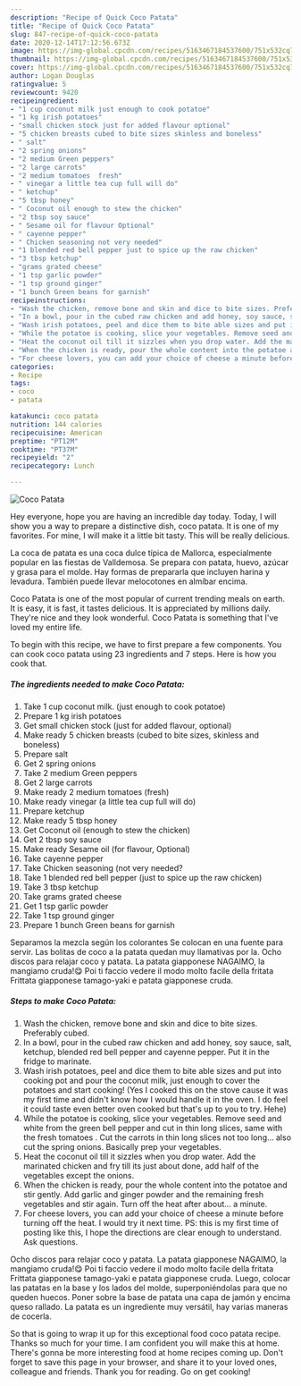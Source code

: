 ```yaml
---
description: "Recipe of Quick Coco Patata"
title: "Recipe of Quick Coco Patata"
slug: 847-recipe-of-quick-coco-patata
date: 2020-12-14T17:12:56.673Z
image: https://img-global.cpcdn.com/recipes/5163467184537600/751x532cq70/coco-patata-recipe-main-photo.jpg
thumbnail: https://img-global.cpcdn.com/recipes/5163467184537600/751x532cq70/coco-patata-recipe-main-photo.jpg
cover: https://img-global.cpcdn.com/recipes/5163467184537600/751x532cq70/coco-patata-recipe-main-photo.jpg
author: Logan Douglas
ratingvalue: 5
reviewcount: 9420
recipeingredient:
- "1 cup coconut milk just enough to cook potatoe"
- "1 kg irish potatoes"
- "small chicken stock just for added flavour optional"
- "5 chicken breasts cubed to bite sizes skinless and boneless"
- " salt"
- "2 spring onions"
- "2 medium Green peppers"
- "2 large carrots"
- "2 medium tomatoes  fresh"
- " vinegar a little tea cup full will do"
- " ketchup"
- "5 tbsp honey"
- " Coconut oil enough to stew the chicken"
- "2 tbsp soy sauce"
- " Sesame oil for flavour Optional"
- " cayenne pepper"
- " Chicken seasoning not very needed"
- "1 blended red bell pepper just to spice up the raw chicken"
- "3 tbsp ketchup"
- "grams grated cheese"
- "1 tsp garlic powder"
- "1 tsp ground ginger"
- "1 bunch Green beans for garnish"
recipeinstructions:
- "Wash the chicken, remove bone and skin and dice to bite sizes. Preferably cubed."
- "In a bowl, pour in the cubed raw chicken and add honey, soy sauce, salt, ketchup, blended red bell pepper and cayenne pepper. Put it in the fridge to marinate."
- "Wash irish potatoes, peel and dice them to bite able sizes and put into cooking pot and pour the coconut milk, just enough to cover the potatoes and start cooking! (Yes I cooked this on the stove cause it was my first time and didn&#39;t know how I would handle it in the oven. I do feel it could taste even better oven cooked but that&#39;s up to you to try. Hehe)"
- "While the potatoe is cooking, slice your vegetables. Remove seed and white from the green bell pepper and cut in thin long slices, same with the fresh tomatoes . Cut the carrots in thin long slices not too long... also cut the spring onions. Basically prep your vegetables."
- "Heat the coconut oil till it sizzles when you drop water. Add the marinated chicken and fry till its just about done, add half of the vegetables except the onions."
- "When the chicken is ready, pour the whole content into the potatoe and stir gently. Add garlic and ginger powder and the remaining fresh vegetables and stir again. Turn off the heat after about... a minute."
- "For cheese lovers, you can add your choice of cheese a minute before turning off the heat. I would try it next time. PS: this is my first time of posting like this, I hope the directions are clear enough to understand. Ask questions."
categories:
- Recipe
tags:
- coco
- patata

katakunci: coco patata 
nutrition: 144 calories
recipecuisine: American
preptime: "PT12M"
cooktime: "PT37M"
recipeyield: "2"
recipecategory: Lunch

---
```



![Coco Patata](https://img-global.cpcdn.com/recipes/5163467184537600/751x532cq70/coco-patata-recipe-main-photo.jpg)

Hey everyone, hope you are having an incredible day today. Today, I will show you a way to prepare a distinctive dish, coco patata. It is one of my favorites. For mine, I will make it a little bit tasty. This will be really delicious.

La coca de patata es una coca dulce típica de Mallorca, especialmente popular en las fiestas de Valldemosa. Se prepara con patata, huevo, azúcar y grasa para el molde. Hay formas de prepararla que incluyen harina y levadura. También puede llevar melocotones en almíbar encima.

Coco Patata is one of the most popular of current trending meals on earth. It is easy, it is fast, it tastes delicious. It is appreciated by millions daily. They're nice and they look wonderful. Coco Patata is something that I've loved my entire life.


To begin with this recipe, we have to first prepare a few components. You can cook coco patata using 23 ingredients and 7 steps. Here is how you cook that.

<!--inarticleads1-->

##### The ingredients needed to make Coco Patata:

1. Take 1 cup coconut milk. (just enough to cook potatoe)
1. Prepare 1 kg irish potatoes
1. Get small chicken stock (just for added flavour, optional)
1. Make ready 5 chicken breasts (cubed to bite sizes, skinless and boneless)
1. Prepare  salt
1. Get 2 spring onions
1. Take 2 medium Green peppers
1. Get 2 large carrots
1. Make ready 2 medium tomatoes  (fresh)
1. Make ready  vinegar (a little tea cup full will do)
1. Prepare  ketchup
1. Make ready 5 tbsp honey
1. Get  Coconut oil (enough to stew the chicken)
1. Get 2 tbsp soy sauce
1. Make ready  Sesame oil (for flavour, Optional)
1. Take  cayenne pepper
1. Take  Chicken seasoning (not very needed?
1. Take 1 blended red bell pepper (just to spice up the raw chicken)
1. Take 3 tbsp ketchup
1. Take grams grated cheese
1. Get 1 tsp garlic powder
1. Take 1 tsp ground ginger
1. Prepare 1 bunch Green beans for garnish


Separamos la mezcla según los colorantes Se colocan en una fuente para servir. Las bolitas de coco a la patata quedan muy llamativas por la. Ocho discos para relajar coco y patata. La patata giapponese NAGAIMO, la mangiamo cruda!😋 Poi ti faccio vedere il modo molto facile della fritata Frittata giapponese tamago-yaki e patata giapponese cruda. 

<!--inarticleads2-->

##### Steps to make Coco Patata:

1. Wash the chicken, remove bone and skin and dice to bite sizes. Preferably cubed.
1. In a bowl, pour in the cubed raw chicken and add honey, soy sauce, salt, ketchup, blended red bell pepper and cayenne pepper. Put it in the fridge to marinate.
1. Wash irish potatoes, peel and dice them to bite able sizes and put into cooking pot and pour the coconut milk, just enough to cover the potatoes and start cooking! (Yes I cooked this on the stove cause it was my first time and didn&#39;t know how I would handle it in the oven. I do feel it could taste even better oven cooked but that&#39;s up to you to try. Hehe)
1. While the potatoe is cooking, slice your vegetables. Remove seed and white from the green bell pepper and cut in thin long slices, same with the fresh tomatoes . Cut the carrots in thin long slices not too long... also cut the spring onions. Basically prep your vegetables.
1. Heat the coconut oil till it sizzles when you drop water. Add the marinated chicken and fry till its just about done, add half of the vegetables except the onions.
1. When the chicken is ready, pour the whole content into the potatoe and stir gently. Add garlic and ginger powder and the remaining fresh vegetables and stir again. Turn off the heat after about... a minute.
1. For cheese lovers, you can add your choice of cheese a minute before turning off the heat. I would try it next time. PS: this is my first time of posting like this, I hope the directions are clear enough to understand. Ask questions.


Ocho discos para relajar coco y patata. La patata giapponese NAGAIMO, la mangiamo cruda!😋 Poi ti faccio vedere il modo molto facile della fritata Frittata giapponese tamago-yaki e patata giapponese cruda. Luego, colocar las patatas en la base y los lados del molde, superponiéndolas para que no queden huecos. Poner sobre la base de patata una capa de jamón y encima queso rallado. La patata es un ingrediente muy versátil, hay varias maneras de cocerla. 

So that is going to wrap it up for this exceptional food coco patata recipe. Thanks so much for your time. I am confident you will make this at home. There's gonna be more interesting food at home recipes coming up. Don't forget to save this page in your browser, and share it to your loved ones, colleague and friends. Thank you for reading. Go on get cooking!
